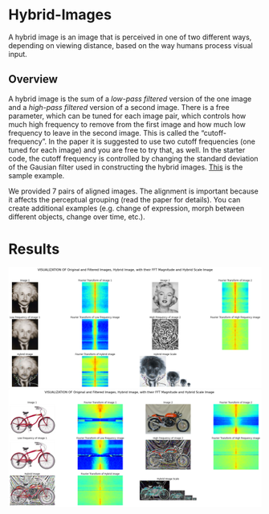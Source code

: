 # Hybrid-Images
A hybrid image is an image that is perceived in one of two different ways, depending on viewing distance, based on the way humans process visual input. 

## Overview

A hybrid image is the sum of a *low-pass filtered* version of the one image and a *high-pass filtered* version of a second image. There is a free parameter, which can be tuned for each image pair, which controls how much high frequency to remove from the first image and how much low frequency to leave in the second image. This is called the “cutoff-frequency”. In the paper it is suggested to use two cutoff frequencies (one tuned for each image) and you are free to try that, as well. In the starter code, the cutoff frequency is controlled by changing the standard deviation of the Gausian filter used in constructing the hybrid images. [This](https://drive.google.com/uc?id=187FjBJLwnYXhylx08Vdh1SAA3AO-imYv) is the sample example.


We provided 7 pairs of aligned images. The alignment is important because it affects the perceptual grouping (read the paper for details). You can create additional examples (e.g. change of expression, morph between different objects, change over time, etc.).

# Results

<img src='Results/output_1.png'>
<img src='Results/output_2.png'>